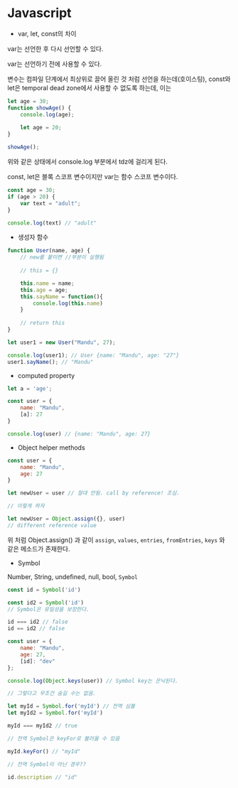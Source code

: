 # Javascript

- var, let, const의 차이

var는 선언한 후 다시 선언할 수 있다.

var는 선언하기 전에 사용할 수 있다. 

변수는 컴파일 단계에서 최상위로 끌어 올린 것 처럼 선언을 하는데(호이스팅), const와 let은 temporal dead zone에서 사용할 수 없도록 하는데, 이는

```javascript
let age = 30;
function showAge() {
    console.log(age);
    
    let age = 20;
}

showAge();
```

위와 같은 상태에서 console.log 부분에서 tdz에 걸리게 된다.



const, let은 블록 스코프 변수이지만 var는 함수 스코프 변수이다.

```javascript
const age = 30;
if (age > 20) {
    var text = "adult";
}

console.log(text) // "adult"
```



- 생성자 함수

```javascript
function User(name, age) {
	// new를 붙이면 //부분이 실행됨
    
	// this = {}

    this.name = name;
    this.age = age;
    this.sayName = function(){
    	console.log(this.name)
    }
    
    // return this
}

let user1 = new User("Mandu", 27);

console.log(user1); // User {name: "Mandu", age: "27"}
user1.sayName(); // "Mandu"
```



- computed property

```javascript
let a = 'age';

const user = {
    name: "Mandu",
    [a]: 27
}

console.log(user) // {name: "Mandu", age: 27}
```



- Object helper methods

```javascript
const user = {
    name: "Mandu",
    age: 27
}

let newUser = user // 절대 안됨. call by reference! 조심.

// 이렇게 하자

let newUser = Object.assign({}, user)
// different reference value
```

위 처럼 Object.assign() 과 같이 `assign`, `values`, `entries`, `fromEntries`, `keys` 와 같은 메소드가 존재한다.



- Symbol

Number, String, undefined, null, bool, `Symbol`

```javascript
const id = Symbol('id')

const id2 = Symbol('id')
// Symbol은 유일성을 보장한다.

id === id2 // false
id == id2 // false

const user = {
    name: "Mandu",
    age: 27,
    [id]: "dev"
};

console.log(Object.keys(user)) // Symbol key는 은닉된다.

// 그렇다고 무조건 숨길 수는 없음.

let myId = Symbol.for('myId') // 전역 심볼
let myId2 = Symbol.for('myId')

myId === myId2 // true

// 전역 Symbol은 keyFor로 불러올 수 있음

myId.keyFor() // "myId"

// 전역 Symbol이 아닌 경우??

id.description // "id"
```

